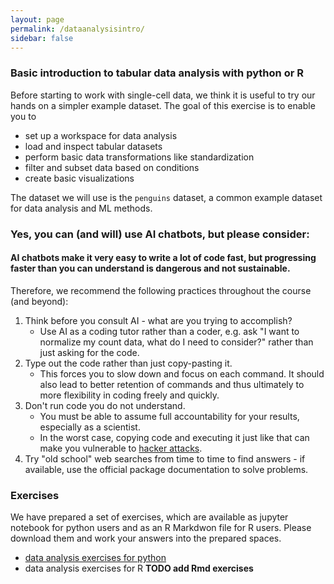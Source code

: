 ```yaml
---
layout: page
permalink: /dataanalysisintro/
sidebar: false
---
```


### Basic introduction to tabular data analysis with python or R
Before starting to work with single-cell data, we think it is useful to try our hands on a simpler example dataset. The goal of this exercise is to enable you to
- set up a workspace for data analysis
- load and inspect tabular datasets
- perform basic data transformations like standardization
- filter and subset data based on conditions
- create basic visualizations

The dataset we will use is the `penguins` dataset, a common example dataset for data analysis and ML methods.

### Yes, you can (and will) use AI chatbots, but please consider:

#### AI chatbots make it very easy to write a lot of code fast, but progressing faster than you can understand is dangerous and not sustainable.

Therefore, we recommend the following practices throughout the course (and beyond):

1. Think before you consult AI - what are you trying to accomplish?
   - Use AI as a coding tutor rather than a coder, e.g. ask "I want to normalize my count data, what do I need to consider?" rather than just asking for the code.
2. Type out the code rather than just copy-pasting it.
   - This forces you to slow down and focus on each command. It should also lead to better retention of commands and thus ultimately to more flexibility in coding freely and quickly.
3. Don't run code you do not understand.
   - You must be able to assume full accountability for your results, especially as a scientist.
   - In the worst case, copying code and executing it just like that can make you vulnerable to [hacker attacks](https://www.theregister.com/2025/04/12/ai_code_suggestions_sabotage_supply_chain/).
4. Try "old school" web searches from time to time to find answers - if available, use the official package documentation to solve problems.

### Exercises
We have prepared a set of exercises, which are available as jupyter notebook for python users and as an R Markdwon file for R users. Please download them and work your answers into the prepared spaces.

- [data analysis exercises for python](https://github.com/buchauer-lab/charite-sc-data-course/blob/main/materials/Day1/data_analysis_intro_python.ipynb)
- data analysis exercises for R __TODO add Rmd exercises__